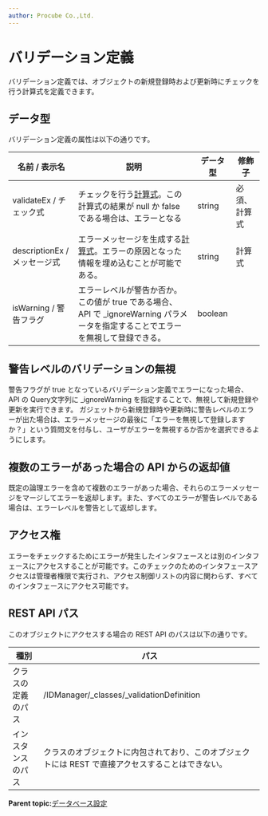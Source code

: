 ```yaml
---
author: Procube Co.,Ltd.
---
```


# バリデーション定義

バリデーション定義では、オブジェクトの新規登録時および更新時にチェックを行う計算式を定義できます。

## データ型

バリデーション定義の属性は以下の通りです。

|名前 / 表示名|説明|データ型|修飾子|
|--------|---|----|---|
|validateEx / チェック式|チェックを行う[計算式](expression.md)。この計算式の結果が null か false である場合は、エラーとなる|string|必須、計算式|
|descriptionEx / メッセージ式|エラーメッセージを生成する[計算式](expression.md)。エラーの原因となった情報を埋め込むことが可能である。|string|計算式|
|isWarning / 警告フラグ|エラーレベルが警告か否か。この値が true である場合、 API で \_ignoreWarning パラメータを指定することでエラーを無視して登録できる。|boolean| |

## 警告レベルのバリデーションの無視

警告フラグが true となっているバリデーション定義でエラーになった場合、 API の Query文字列に \_ignoreWarning を指定することで、無視して新規登録や更新を実行できます。 ガジェットから新規登録時や更新時に警告レベルのエラーが出た場合は、エラーメッセージの最後に「エラーを無視して登録しますか？」という質問文を付与し、ユーザがエラーを無視するか否かを選択できるようにします。

## 複数のエラーがあった場合の API からの返却値

既定の論理エラーを含めて複数のエラーがあった場合、それらのエラーメッセージをマージしてエラーを返却します。また、すべてのエラーが警告レベルである場合は、エラーレベルを警告として返却します。

## アクセス権

エラーをチェックするためにエラーが発生したインタフェースとは別のインタフェースにアクセスすることが可能です。このチェックのためのインタフェースアクセスは管理者権限で実行され、アクセス制御リストの内容に関わらず、すべてのインタフェースにアクセス可能です。

## REST API パス

このオブジェクトにアクセスする場合の REST API のパスは以下の通りです。

|種別|パス|
|---|---|
|クラスの定義のパス|/IDManager/\_classes/\_validationDefinition|
|インスタンスのパス|クラスのオブジェクトに内包されており、このオブジェクトには REST で直接アクセスすることはできない。|

**Parent topic:**[データベース設定](../reference/dbconfig.md)

